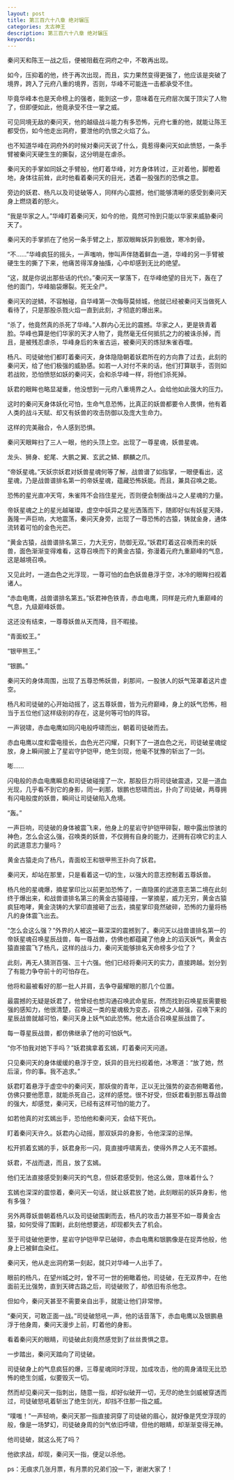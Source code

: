 ```yaml
---
layout: post
title: 第三百六十八章 绝对辗压
categories: 太古神王
description: 第三百六十八章 绝对辗压
keywords:
---
```


秦问天和陈王一战之后，便被阻截在洞府之中，不敢再出现。

如今，压抑着的他，终于再次出现，而且，实力果然变得更强了，他应该是突破了境界，跨入了元府八重的境界，否则，华峰不可能连一击都承受不住。

毕竟华峰本也是天命榜上的强者，能到这一步，意味着在元府层次属于顶尖了人物了，但即便如此，他竟承受不住一掌之威。

可见同境无敌的秦问天，他的越级战斗能力有多恐怖，元府七重的他，就能让陈王都受伤，如今他走出洞府，要泄他的仇恨之火焰了么。

也不知道华峰在洞府外的时候对秦问天说了什么，竟惹得秦问天如此愤怒，一条手臂被秦问天硬生生的撕裂，这分明是在虐杀。

秦问天的手掌如同妖之手臂般，他盯着华峰，对方身体转过，正对着他，脚瞪着地，身体往前耸，此时他看着秦问天的目光，透着一股强烈的恐惧之意。

旁边的妖君、杨凡以及司徒破等人，同样内心震撼，他们能够清晰的感受到秦问天身上燃烧着的怒火。

“我是华家之人。”华峰盯着秦问天，如今的他，竟然可怜到只能以华家来威胁秦问天了。

秦问天的手掌抓在了他另一条手臂之上，那双眼眸妖异到极致，寒冷刺骨。

“不……”华峰疯狂的摇头，一声嗤响，惨叫声伴随着鲜血一道，华峰的另一手臂被硬生生的撕了下来，他痛苦得浑身抽搐，心中却感到无比的绝望。

“这，就是你说出那些话的代价。”秦问天一掌落下，在华峰绝望的目光下，轰在了他的面门，华峰脑袋爆裂。死无全尸。

秦问天的逆鳞，不容触碰，自华峰第一次侮辱莫倾城，他就已经被秦问天当做死人看待了，只是那股杀戮火焰一直到此刻，才彻底的爆出来。

“杀了，他竟然真的杀死了华峰。”人群内心无比的震撼。华家之人，更是铁青着脸。华峰也算是他们华家的天才人物了，竟然毫无任何抵抗之力的被诛杀掉，而且，是被残忍虐杀，华峰身后的朱雀古运，被秦问天的炼狱朱雀吞噬。

杨凡、司徒破他们都盯着秦问天，身体隐隐朝着妖君所在的方向靠了过去，此刻的秦问天，给了他们极强的威胁感。如若一人对付不来的话，他们打算联手，否则如若战败，恐怕愤怒如妖的秦问天，会和杀华峰一样，将他们杀死掉。

妖君的眼眸也略显凝重，他没想到一元府八重境界之人。会给他如此强大的压力。

这时的秦问天身体妖化可怕，生命气息恐怖，比真正的妖兽都要令人畏惧，他有着人类的战斗天赋、却又有妖兽的攻击防御以及庞大生命力。

这样的完美融合，令人感到恐惧。

秦问天眼眸扫了三人一眼，他的头顶上空。出现了一尊星魂，妖兽星魂。

龙头、狮身、蛇尾、大鹏之翼、玄武之鳞、麒麟之爪。

“帝妖星魂。”天妖宗妖君对妖兽星魂何等了解，战兽谱了如指掌，一眼便看出，这星魂，乃是战兽谱排名第一的帝妖星魂，蕴藏恐怖妖能。而且，兼具召唤之能。

恐怖的星光直冲天穹，朱雀阵不会挡住星光，否则便会制衡战斗之人星魂的力量。

帝妖星魂之上的星光越璀璨，虚空中妖异之星光洒落而下，随即好似有妖星天降，轰隆一声巨响，大地震荡，秦问天身旁，出现了一尊恐怖的古猿，铸就金身，通体流转着可怕的金色光芒。

“黄金古猿，战兽谱排名第三，力大无穷，防御无双。”妖君盯着这召唤而来的妖兽，面色渐渐变得难看，这尊召唤而下的黄金古猿，弥漫着元府九重巅峰的气息，这是越境召唤。

又见此时，一道血色之光浮现，一尊可怕的血色妖兽悬浮于空，冰冷的眼眸扫视着诸人。

“赤血电鹰，战兽谱排名第五。”妖君神色铁青，赤血电鹰，同样是元府九重巅峰的气息，九级巅峰妖兽。

这还没有结束，一尊尊妖兽从天而降，目不暇接。

“青面蛟王。”

“银甲熊王。”

“银鹏。”

秦问天的身体周围，出现了五尊恐怖妖兽，刹那间，一股骇人的妖气笼罩着这片虚空。

杨凡和司徒破的心开始动摇了，这五尊妖兽，皆为元府巅峰，身上的妖气恐怖，相当于五位他们这样级别的存在，这是何等可怕的阵容。

一声锐啸，赤血电鹰如同闪电般呼啸而出，朝着司徒破而去。

赤血电鹰以度和雷电擅长，血色光芒闪耀，只剩下了一道血色之光，司徒破星魂绽放，身上瞬间披上了星岩守护铠甲，绝生剑现，他毫不犹豫的斩出了一剑。

嘭……

闪电般的赤血电鹰瞬息和司徒破碰撞了一次，那股巨力将司徒破震退，又是一道血光现，几乎看不到它的身影，同一刹那，银鹏也怒啸而出，扑向了司徒破，两尊拥有闪电般度的妖兽，瞬间让司徒破陷入危境。

“轰。”

一声巨响，司徒破的身体被震飞来，他身上的星岩守护铠甲碎裂，眼中露出惊骇的神色，怎么会这么强，召唤类的妖兽，不仅拥有自身的能力，还拥有召唤它的主人的武道意志力量吗？

黄金古猿走向了杨凡，青面蛟王和银甲熊王扑向了妖君。

秦问天，却站在那里，只是看着这一切的生，以强大的意志控制着五尊妖兽。

杨凡他的星魂爆，摘星掌印比以前更加恐怖了，一直隐匿的武道意志第二境在此刻终于爆出来，和战兽谱排名第三的黄金古猿碰撞，一掌摘星，威力无穷，黄金古猿疯狂咆哮，黄金浇铸的大掌印直接砸了出去，摘星掌印竟然破碎，恐怖的力量将杨凡的身体震飞出去。

“怎么会这么强？”外界的人被这一幕深深的震撼到了。秦问天以战兽谱排名第一的帝妖星魂召唤星辰战兽，每一尊战兽，仿佛也都蕴藏了他身上的滔天妖气，黄金古猿直接震飞了杨凡，这样的战斗力，秦问天能够排名天命榜多少位了？

此刻，再无人猜测百强、三十六强。他们已经将秦问天的实力，直接跨越。划分到了有能力争夺前十的可怕存在。

他将和最被看好的那一批人并肩，去争夺最耀眼的那几个位置。

最震撼的无疑是妖君了，他曾经也想沟通召唤武命星辰，然而找到召唤星辰需要极强的感知力，他很清楚，召唤这一类的星魂极为变态，召唤之人越强，召唤下来的星辰战兽就越可怕，秦问天身上妖气如此恐怖。他太适合召唤星辰战兽了。

每一尊星辰战兽，都仿佛继承了他的可怕妖气。

“你不怕我对她下手吗？”妖君擒拿着玄嫣，盯着秦问天问道。

只见秦问天的身体缓缓的悬浮于空，妖异的目光扫视着他，冰寒道：“放了她，然后滚，你的事。我不追求。”

妖君盯着悬浮于虚空中的秦问天，那妖俊的青年，正以无比强势的姿态俯瞰着他，仿佛只要他愿意，就能杀死自己，这样的感觉。很不好受，但妖君看到那五尊战兽的强大，却感觉，秦问天，已经有这样可怕的能力了。

如若他真的对玄嫣出手，恐怕他和秦问天，会结下死仇。

盯着秦问天许久。妖君内心动摇，那双妖异的身影，令他深深的忌惮。

松开抓着玄嫣的手，妖君身形一闪，竟直接呼啸离去，使得外界之人无不震撼。

妖君，不战而退，而且，放了玄嫣。

他们无法直接感受到秦问天的气息，但妖君感受到，他这么做，意味着什么？

玄嫣也深深的震惊着，秦问天一句话，就让妖君放了她，此刻眼前的妖异身影，他有多强？

另外两尊妖兽朝着杨凡以及司徒破围剿而去，杨凡的攻击力甚至不如一尊黄金古猿，如何受得了围剿，此刻他想要逃，却现都失去了机会。

至于司徒破他更惨，星岩守护铠甲早已破碎，赤血电鹰和银鹏像是在捉弄他般，他身上已被鲜血染红。

秦问天，他从走出洞府第一刻起，就只对华峰一人出手了。

眼前的杨凡，在望州城之时，曾不可一世的俯瞰着他，司徒破，在无双界中，在他面前无比强势，直到天碑古路之后，司徒破败了，却依旧有杀他念。

但如今，秦问天甚至不需要亲自出手，就能让他们非常惨。

“秦问天，可敢正面一战。”司徒破怒吼一声，他的话音落下，赤血电鹰以及银鹏悬浮于他身周，秦问天漫步上前，盯着他的身影。

看着秦问天的眼睛，司徒破此刻竟然感觉到了丝丝畏惧之意。

一步踏出，秦问天踏向了司徒破。

司徒破身上的气息疯狂的爆，三尊星魂同时浮现，加成攻击，他的周身涌现无比恐怖的绝生剑威，似要毁灭一切。

然而却见秦问天一指刺出，随意一指，却好似破开一切，无尽的绝生剑威被穿透而过，司徒破怒吼着斩出了绝生剑光，却挡不住那一指之威。

“噗嗤！”一声轻响，秦问天那一指直接洞穿了司徒破的眉心，就好像是凭空浮现的般，像是一场梦幻，司徒破身周的剑气依旧呼啸，但他的眼睛，却渐渐变得无神。

他司徒破，就这么死了吗？

他欲求战，却现，秦问天一指，便足以杀他。

ps：无痕求几张月票，有月票的兄弟们投一下，谢谢大家了！
